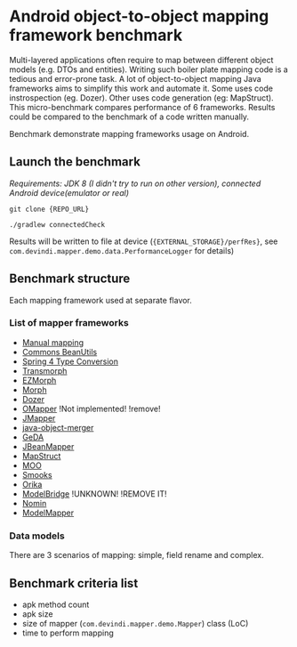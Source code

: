 # Android object-to-object mapping framework benchmark

Multi-layered applications often require to map between different object models (e.g. DTOs and entities). Writing such boiler plate mapping code is a tedious and error-prone task. A lot of object-to-object mapping Java frameworks aims to simplify this work and automate it. Some uses code instrospection (eg. Dozer). Other uses code generation (eg: MapStruct). This micro-benchmark compares performance of 6 frameworks. Results could be compared to the benchmark of a code written manually.  

Benchmark demonstrate mapping frameworks usage on Android.

## Launch the benchmark

_Requirements: JDK 8 (I didn't try to run on other version), connected Android device(emulator or real)_

[//]: <> (todo update repo url after publishing)
`git clone {REPO_URL}` 

`./gradlew connectedCheck`

Results will be written to file at device (`{EXTERNAL_STORAGE}/perfRes}`, see `com.devindi.mapper.demo.data.PerformanceLogger` for details)

[//]: <> (todo how to run specified test on specified mapper)
[//]: <> (todo how to static measurements with grep)
[//]: <> (todo how to open test result pages)

## Benchmark structure

Each mapping framework used at separate flavor.

### List of mapper frameworks
* [Manual mapping]()
* [Commons BeanUtils](http://commons.apache.org/proper/commons-beanutils/)
* [Spring 4 Type Conversion](https://docs.spring.io/spring/docs/4.3.x/spring-framework-reference/html/validation.html#core-convert)
* [Transmorph](https://github.com/cchabanois/transmorph)
* [EZMorph](http://ezmorph.sourceforge.net/)
* [Morph](http://morph.sourceforge.net/)
* [Dozer](http://dozer.sourceforge.net/)
* [OMapper](https://code.google.com/archive/p/omapper/) !Not implemented! !remove!
* [JMapper](https://github.com/jmapper-framework/jmapper-core)
* [java-object-merger](https://sourceforge.net/projects/javaobjectmerger/)
* [GeDA](http://www.inspire-software.com/confluence/display/GeDA/GeDA+-+Generic+DTO+Assembler)
* [JBeanMapper](http://jbeanmapper.sourceforge.net/)
* [MapStruct](http://mapstruct.org/)
* [MOO](https://github.com/geoffreywiseman/Moo)
* [Smooks](http://www.smooks.org/)
* [Orika](http://orika-mapper.github.io/orika-docs/)
* [ModelBridge]() !UNKNOWN! !REMOVE IT!
* [Nomin](http://nomin.sourceforge.net/)
* [ModelMapper](http://modelmapper.org/)

### Data models

There are 3 scenarios of mapping: simple, field rename and complex.

[//]: <> (todo describe scenarios with UML diagrams)

[//]: <> (todo describe instrumented and unit tests)

## Benchmark criteria list

* apk method count
* apk size
* size of mapper (`com.devindi.mapper.demo.Mapper`) class (LoC)
* time to perform mapping

[//]: <> (todo credits, contributing, result)


